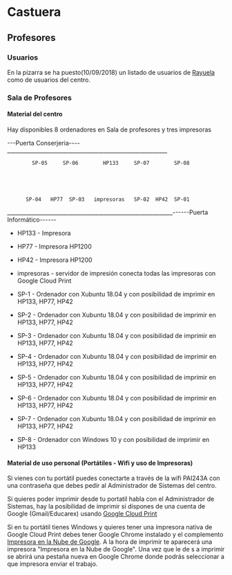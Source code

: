 # Castuera

## Profesores

### Usuarios

En la pizarra se ha puesto(10/09/2018) un listado de usuarios de [Rayuela](https://rayuela.educarex.es) como de usuarios del centro.

### Sala de Profesores

#### Material del centro
Hay disponibles 8 ordenadores en Sala de profesores y tres impresoras

  ---Puerta Conserjeria---- __________________________________________________________
  
            SP-05     SP-06        HP133     SP-07        SP-08 
         
         
         
         
         
          SP-04   HP77  SP-03   impresoras   SP-02  HP42  SP-01
____________________________________________________________------Puerta Informático------

- HP133 - Impresora 
- HP77 - Impresora HP1200
- HP42 - Impresora HP1200

- impresoras - servidor de impresión conecta todas las impresoras con Google Cloud Print

- SP-1 - Ordenador con Xubuntu 18.04 y con posibilidad de imprimir en HP133, HP77, HP42
- SP-2 - Ordenador con Xubuntu 18.04 y con posibilidad de imprimir en HP133, HP77, HP42
- SP-3 - Ordenador con Xubuntu 18.04 y con posibilidad de imprimir en HP133, HP77, HP42
- SP-4 - Ordenador con Xubuntu 18.04 y con posibilidad de imprimir en HP133, HP77, HP42
- SP-5 - Ordenador con Xubuntu 18.04 y con posibilidad de imprimir en HP133, HP77, HP42
- SP-6 - Ordenador con Xubuntu 18.04 y con posibilidad de imprimir en HP133, HP77, HP42
- SP-7 - Ordenador con Xubuntu 18.04 y con posibilidad de imprimir en HP133, HP77, HP42
- SP-8 - Ordenador con Windows 10 y con posibilidad de imprimir en HP133

#### Material de uso personal (Portátiles - Wifi y uso de Impresoras)

Si vienes con tu portátil puedes conectarte a través de la wifi PAI243A con una contraseña que debes pedir al Administrador de Sistemas del centro.

Si quieres poder imprimir desde tu portatil habla con el Administrador de Sistemas, hay la posibilidad de imprimir si dispones de una cuenta de Google (Gmail/Educarex) usando [Google Cloud Print](https://www.google.com/cloudprint/)

Si en tu portátil tienes Windows y quieres tener una impresora nativa de Google Cloud Print debes tener Google Chrome instalado y el complemento [Impresora en la Nube de Google](https://tools.google.com/dlpage/cloudprintdriver). A la hora de imprimir te aparecerá una impresora "Impresora en la Nube de Google". Una vez que le de s a imprimir se abrirá una pestaña nueva en Google Chrome donde podrás seleccionar a que impresora enviar el trabajo.
